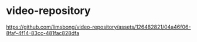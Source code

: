 # video-repository

https://github.com/limsbong/video-repository/assets/126482821/04a46f06-8faf-4f14-83cc-481fac828dfa

